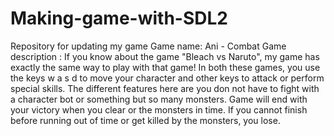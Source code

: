 # Making-game-with-SDL2
Repository for updating my game
Game name: Ani - Combat
Game description : If you know about the game "Bleach vs Naruto", my game has exactly the same way to play with that game! In both these games, you use the keys w a s d to move your character and other keys to attack or perform special skills. The different features here are you don not have to fight with a character bot or something but so many monsters. Game will end with your victory when you clear or the monsters in time. If you cannot finish before running out of time or get killed by the monsters, you lose.
